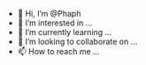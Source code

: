- 👋 Hi, I’m @Phaph
- 👀 I’m interested in ...
- 🌱 I’m currently learning ...
- 💞️ I’m looking to collaborate on ...
- 📫 How to reach me ...

<!---
Phaph/Phaph is a ✨ special ✨ repository because its `README.md` (this file) appears on your GitHub profile.
You can click the Preview link to take a look at your changes.
--->
